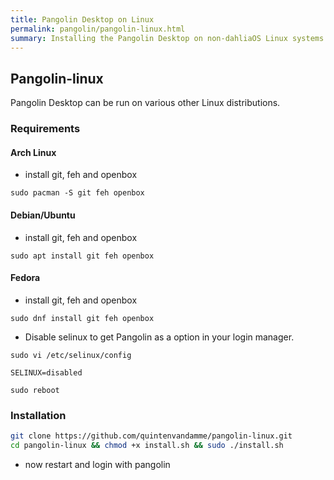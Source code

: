 ```yaml
---
title: Pangolin Desktop on Linux
permalink: pangolin/pangolin-linux.html
summary: Installing the Pangolin Desktop on non-dahliaOS Linux systems
---
```

## Pangolin-linux
Pangolin Desktop can be run on various other Linux distributions.

### Requirements

#### Arch Linux

- install git, feh and openbox

```
sudo pacman -S git feh openbox
```

#### Debian/Ubuntu

- install git, feh and openbox

```
sudo apt install git feh openbox
```

#### Fedora

- install git, feh and openbox

```
sudo dnf install git feh openbox
```

- Disable selinux to get Pangolin as a option in your login manager.

```
sudo vi /etc/selinux/config
```
```
SELINUX=disabled
```
```
sudo reboot
```

### Installation

```bash
git clone https://github.com/quintenvandamme/pangolin-linux.git
cd pangolin-linux && chmod +x install.sh && sudo ./install.sh
```
- now restart and login with pangolin
